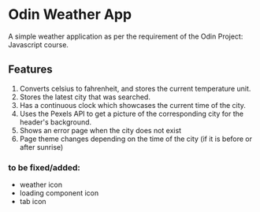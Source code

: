 # Odin Weather App
A simple weather application as per the requirement of the Odin Project: Javascript course.
## Features
1. Converts celsius to fahrenheit, and stores the current temperature unit.
2. Stores the latest city that was searched.
3. Has a continuous clock which showcases the current time of the city.
4. Uses the Pexels API to get a picture of the corresponding city for the header's background.
5. Shows an error page when the city does not exist
6. Page theme changes depending on the time of the city (if it is before or after sunrise)

### to be fixed/added:
- weather icon
- loading component icon
- tab icon
